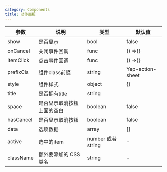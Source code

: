 ```yaml
---
category: Components
title: 动作面板
---
```



<DEMO>


| 参数 | 说明 | 类型 | 默认值
| --------- | -------- | --------- | --------
| show | 是否显示 | bool | false
| onCancel | 关闭事件回调 | func | () =>{}
| itemClick | 点击事件回调 | func | () =>{}
| prefixCls | 组件class前缀 | string | Yep-action-sheet
| style | 组件样式 | object | {}
| title | 是否拥有title | string | 
| space | 是否显示取消按钮上面的空白 | boolean | false
| hasCancel | 是否显示取消按钮 | boolean | false
| data | 选项数据 | array | []
| active | 选中的item | number 或者 string | -
| className | 额外要添加的 CSS 类名 | string | -

